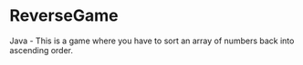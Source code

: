# ReverseGame
Java - This is a game where you have to sort an array of numbers back into ascending order.
